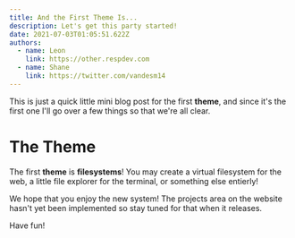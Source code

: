 ```yaml
---
title: And the First Theme Is...
description: Let's get this party started!
date: 2021-07-03T01:05:51.622Z
authors:
  - name: Leon
    link: https://other.respdev.com
  - name: Shane
    link: https://twitter.com/vandesm14
---
```


This is just a quick little mini blog post for the first **theme**, and since
it's the first one I'll go over a few things so that we're all clear.

# The Theme

The first **theme** is **filesystems**! You may create a virtual filesystem for
the web, a little file explorer for the terminal, or something else entierly!

We hope that you enjoy the new system! The projects area on the website hasn't
yet been implemented so stay tuned for that when it releases.

Have fun!